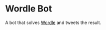 # Wordle Bot

A bot that solves [Wordle](https://www.nytimes.com/games/wordle/index.html) and tweets the result.
